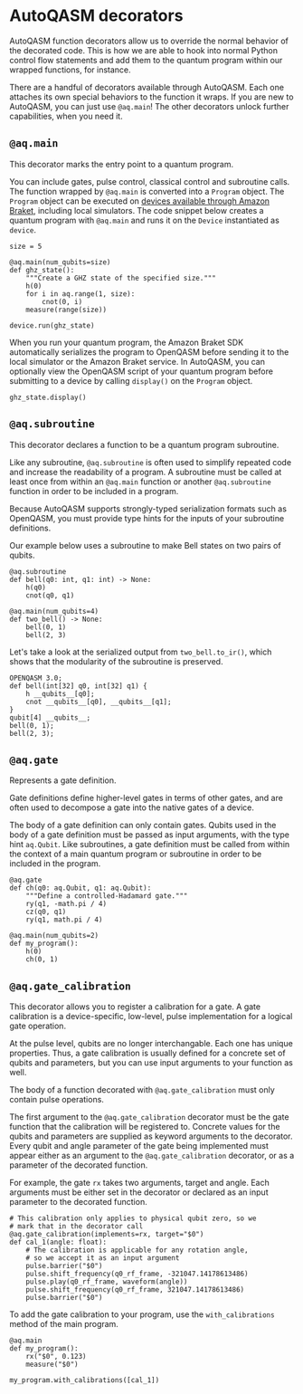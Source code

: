 # AutoQASM decorators

AutoQASM function decorators allow us to override the normal behavior of the decorated code. This is how we are able to hook into normal Python control flow statements and add them to the quantum program within our wrapped functions, for instance.

There are a handful of decorators available through AutoQASM. Each one attaches its own special behaviors to the function it wraps. If you are new to AutoQASM, you can just use `@aq.main`! The other decorators unlock further capabilities, when you need it.

## `@aq.main`

This decorator marks the entry point to a quantum program.

You can include gates, pulse control, classical control and subroutine calls. The function wrapped by `@aq.main` is converted into a `Program` object. The `Program` object can be executed on [devices available through Amazon Braket](https://docs.aws.amazon.com/braket/latest/developerguide/braket-devices.html), including local simulators. The code snippet below creates a quantum program with `@aq.main` and runs it on the `Device` instantiated as `device`.

```
size = 5

@aq.main(num_qubits=size)
def ghz_state():
    """Create a GHZ state of the specified size."""
    h(0)
    for i in aq.range(1, size):
        cnot(0, i)
    measure(range(size))

device.run(ghz_state)
```

When you run your quantum program, the Amazon Braket SDK automatically serializes the program to OpenQASM before sending it to the local simulator or the Amazon Braket service. In AutoQASM, you can optionally view the OpenQASM script of your quantum program before submitting to a device by calling `display()` on the `Program` object.

```
ghz_state.display()
```

## `@aq.subroutine`

This decorator declares a function to be a quantum program subroutine.

Like any subroutine, `@aq.subroutine` is often used to simplify repeated code and increase the readability of a program. A subroutine must be called at least once from within an `@aq.main` function or another `@aq.subroutine` function in order to be included in a program.

Because AutoQASM supports strongly-typed serialization formats such as OpenQASM, you must provide type hints for the inputs of your subroutine definitions.

Our example below uses a subroutine to make Bell states on two pairs of qubits.
```
@aq.subroutine
def bell(q0: int, q1: int) -> None:
    h(q0)
    cnot(q0, q1)

@aq.main(num_qubits=4)
def two_bell() -> None:
    bell(0, 1)
    bell(2, 3)
```

Let's take a look at the serialized output from `two_bell.to_ir()`, which shows that the modularity of the subroutine is preserved.

```
OPENQASM 3.0;
def bell(int[32] q0, int[32] q1) {
    h __qubits__[q0];
    cnot __qubits__[q0], __qubits__[q1];
}
qubit[4] __qubits__;
bell(0, 1);
bell(2, 3);
```

## `@aq.gate`

Represents a gate definition.

Gate definitions define higher-level gates in terms of other gates, and are often used to decompose a gate into the native gates of a device.

The body of a gate definition can only contain gates. Qubits used in the body of a gate definition must be passed as input arguments, with the type hint `aq.Qubit`. Like subroutines, a gate definition must be called from within the context of a main quantum program or subroutine in order to be included in the program.

```
@aq.gate
def ch(q0: aq.Qubit, q1: aq.Qubit):
    """Define a controlled-Hadamard gate."""
    ry(q1, -math.pi / 4)
    cz(q0, q1)
    ry(q1, math.pi / 4)
    
@aq.main(num_qubits=2)
def my_program():
    h(0)
    ch(0, 1)
```


## `@aq.gate_calibration`

This decorator allows you to register a calibration for a gate. A gate calibration is a device-specific, low-level, pulse implementation for a logical gate operation.

At the pulse level, qubits are no longer interchangable. Each one has unique properties. Thus, a gate calibration is usually defined for a concrete set of qubits and parameters, but you can use input arguments to your function as well.

The body of a function decorated with `@aq.gate_calibration` must only contain pulse operations.

The first argument to the `@aq.gate_calibration` decorator must be the gate function that the calibration will be registered to. Concrete values for the qubits and parameters are supplied as keyword arguments to the decorator.
Every qubit and angle parameter of the gate being implemented must appear either as an argument to the `@aq.gate_calibration` decorator, or as a parameter of the decorated function.

For example, the gate `rx` takes two arguments, target and angle. Each arguments must be either set in the decorator or declared as an input parameter to the decorated function.

```
# This calibration only applies to physical qubit zero, so we
# mark that in the decorator call
@aq.gate_calibration(implements=rx, target="$0")
def cal_1(angle: float):
    # The calibration is applicable for any rotation angle,
    # so we accept it as an input argument
    pulse.barrier("$0")
    pulse.shift_frequency(q0_rf_frame, -321047.14178613486)
    pulse.play(q0_rf_frame, waveform(angle))
    pulse.shift_frequency(q0_rf_frame, 321047.14178613486)
    pulse.barrier("$0")
```

To add the gate calibration to your program, use the `with_calibrations` method of the main program.

```
@aq.main
def my_program():
    rx("$0", 0.123)
    measure("$0")

my_program.with_calibrations([cal_1])
```
